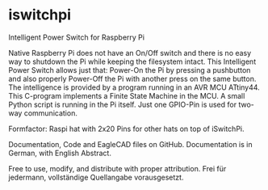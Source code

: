# iswitchpi
Intelligent Power Switch for Raspberry Pi 

Native Raspberry Pi does not have an On/Off switch and there is no easy way
to shutdown the Pi while keeping the filesystem intact.
This Intelligent Power Switch allows just that: 
Power-On the Pi by pressing a pushbutton and also properly Power-Off
the Pi with another press on the same button.
The intelligence is provided by a program running in an AVR MCU ATtiny44.
This C-program implements a Finite State Machine in the MCU.
A small Python script is running in the Pi itself. 
Just one GPIO-Pin is used for two-way communication.

Formfactor: Raspi hat with 2x20 Pins for other hats on top of iSwitchPi.

Documentation, Code and EagleCAD files on GitHub. 
Documentation is in German, with English Abstract.  

Free to use, modify, and distribute with proper attribution.
Frei für jedermann, vollständige Quellangabe vorausgesetzt.

